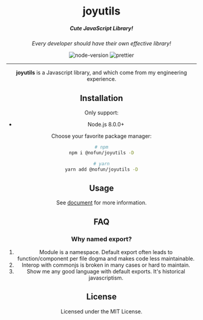 <h1 align="center">joyutils</h1>
<h5 align="center">Cute JavaScript Library!</h5>

<div align="center">

_Every developer should have their own effective library!_

![node-version](https://img.shields.io/badge/node-%3E8.0.0-brightgreenf) ![prettier](https://img.shields.io/badge/code%20style-prettier-%23ff69b4)

<hr />

**joyutils** is a Javascript library, and which come from my engineering experience.

## Installation

Only support:

- Node.js 8.0.0+

Choose your favorite package manager:

```bash
# npm
npm i @nofun/joyutils -D

# yarn
yarn add @nofun/joyutils -D
```

## Usage

See [document](https://doc.joyjoy.cc/docs/project/frontend-toolkit-chain/joyutils/) for more information.

## FAQ

### Why named export?

1. Module is a namespace. Default export often leads to function/component per file dogma and makes code less maintainable.
2. Interop with commonjs is broken in many cases or hard to maintain.
3. Show me any good language with default exports. It's historical javascriptism.

## License

Licensed under the MIT License.
